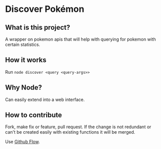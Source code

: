 # Discover Pokémon

## What is this project?

A wrapper on pokemon apis that will help with querying for pokemon with certain statistics.

## How it works

Run `node discover <query <query-args>>`

## Why Node?
Can easily extend into a web interface.

## How to contribute
Fork, make fix or feature, pull request. If the change is not redundant or can't be created easily with existing functions it will be merged.

Use [Github Flow](https://guides.github.com/introduction/flow/).
